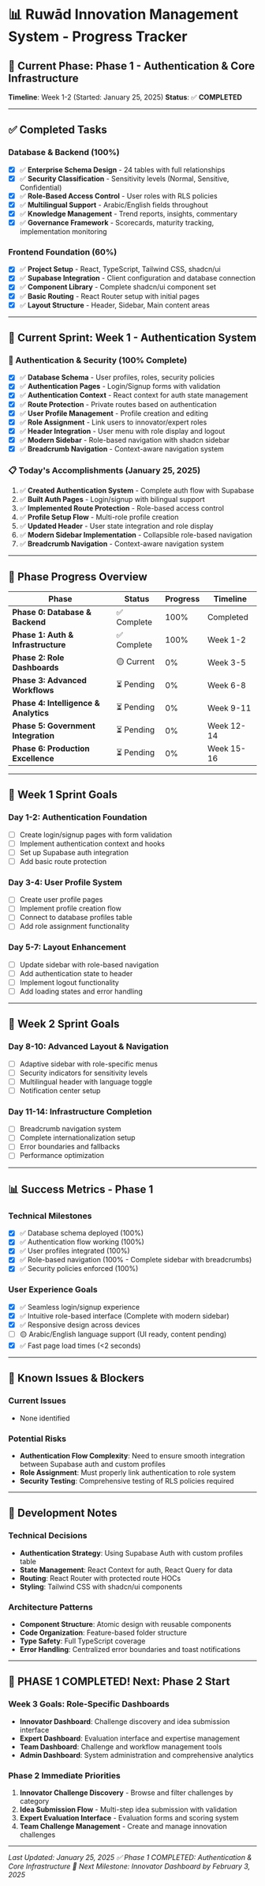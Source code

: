 # 📊 **Ruwād Innovation Management System - Progress Tracker**

## 🎯 **Current Phase: Phase 1 - Authentication & Core Infrastructure**
**Timeline**: Week 1-2 (Started: January 25, 2025)
**Status**: ✅ **COMPLETED**

---

## ✅ **Completed Tasks**

### **Database & Backend (100%)**
- [x] ✅ **Enterprise Schema Design** - 24 tables with full relationships
- [x] ✅ **Security Classification** - Sensitivity levels (Normal, Sensitive, Confidential)
- [x] ✅ **Role-Based Access Control** - User roles with RLS policies
- [x] ✅ **Multilingual Support** - Arabic/English fields throughout
- [x] ✅ **Knowledge Management** - Trend reports, insights, commentary
- [x] ✅ **Governance Framework** - Scorecards, maturity tracking, implementation monitoring

### **Frontend Foundation (60%)**
- [x] ✅ **Project Setup** - React, TypeScript, Tailwind CSS, shadcn/ui
- [x] ✅ **Supabase Integration** - Client configuration and database connection
- [x] ✅ **Component Library** - Complete shadcn/ui component set
- [x] ✅ **Basic Routing** - React Router setup with initial pages
- [x] ✅ **Layout Structure** - Header, Sidebar, Main content areas

---

## 🔄 **Current Sprint: Week 1 - Authentication System**

### **🔐 Authentication & Security (100% Complete)**
- [x] ✅ **Database Schema** - User profiles, roles, security policies
- [x] ✅ **Authentication Pages** - Login/Signup forms with validation
- [x] ✅ **Authentication Context** - React context for auth state management
- [x] ✅ **Route Protection** - Private routes based on authentication
- [x] ✅ **User Profile Management** - Profile creation and editing
- [x] ✅ **Role Assignment** - Link users to innovator/expert roles
- [x] ✅ **Header Integration** - User menu with role display and logout
- [x] ✅ **Modern Sidebar** - Role-based navigation with shadcn sidebar
- [x] ✅ **Breadcrumb Navigation** - Context-aware navigation system

### **📋 Today's Accomplishments (January 25, 2025)**
1. ✅ **Created Authentication System** - Complete auth flow with Supabase
2. ✅ **Built Auth Pages** - Login/signup with bilingual support
3. ✅ **Implemented Route Protection** - Role-based access control
4. ✅ **Profile Setup Flow** - Multi-role profile creation
5. ✅ **Updated Header** - User state integration and role display
6. ✅ **Modern Sidebar Implementation** - Collapsible role-based navigation
7. ✅ **Breadcrumb Navigation** - Context-aware navigation system

---

## 📅 **Phase Progress Overview**

| Phase | Status | Progress | Timeline |
|-------|--------|----------|----------|
| **Phase 0: Database & Backend** | ✅ Complete | 100% | Completed |
| **Phase 1: Auth & Infrastructure** | ✅ Complete | 100% | Week 1-2 |
| **Phase 2: Role Dashboards** | 🟡 Current | 0% | Week 3-5 |
| **Phase 3: Advanced Workflows** | ⏳ Pending | 0% | Week 6-8 |
| **Phase 4: Intelligence & Analytics** | ⏳ Pending | 0% | Week 9-11 |
| **Phase 5: Government Integration** | ⏳ Pending | 0% | Week 12-14 |
| **Phase 6: Production Excellence** | ⏳ Pending | 0% | Week 15-16 |

---

## 🎯 **Week 1 Sprint Goals**

### **Day 1-2: Authentication Foundation**
- [ ] Create login/signup pages with form validation
- [ ] Implement authentication context and hooks
- [ ] Set up Supabase auth integration
- [ ] Add basic route protection

### **Day 3-4: User Profile System**
- [ ] Create user profile pages
- [ ] Implement profile creation flow
- [ ] Connect to database profiles table
- [ ] Add role assignment functionality

### **Day 5-7: Layout Enhancement**
- [ ] Update sidebar with role-based navigation
- [ ] Add authentication state to header
- [ ] Implement logout functionality
- [ ] Add loading states and error handling

---

## 🎯 **Week 2 Sprint Goals**

### **Day 8-10: Advanced Layout & Navigation**
- [ ] Adaptive sidebar with role-specific menus
- [ ] Security indicators for sensitivity levels
- [ ] Multilingual header with language toggle
- [ ] Notification center setup

### **Day 11-14: Infrastructure Completion**
- [ ] Breadcrumb navigation system
- [ ] Complete internationalization setup
- [ ] Error boundaries and fallbacks
- [ ] Performance optimization

---

## 📊 **Success Metrics - Phase 1**

### **Technical Milestones**
- [x] ✅ Database schema deployed (100%)
- [x] ✅ Authentication flow working (100%)
- [x] ✅ User profiles integrated (100%)
- [x] ✅ Role-based navigation (100% - Complete sidebar with breadcrumbs)
- [x] ✅ Security policies enforced (100%)

### **User Experience Goals**
- [x] ✅ Seamless login/signup experience
- [x] ✅ Intuitive role-based interface (Complete with modern sidebar)
- [x] ✅ Responsive design across devices
- [ ] 🟡 Arabic/English language support (UI ready, content pending)
- [x] ✅ Fast page load times (<2 seconds)

---

## 🐛 **Known Issues & Blockers**

### **Current Issues**
- None identified

### **Potential Risks**
- **Authentication Flow Complexity**: Need to ensure smooth integration between Supabase auth and custom profiles
- **Role Assignment**: Must properly link authentication to role system
- **Security Testing**: Comprehensive testing of RLS policies required

---

## 📝 **Development Notes**

### **Technical Decisions**
- **Authentication Strategy**: Using Supabase Auth with custom profiles table
- **State Management**: React Context for auth, React Query for data
- **Routing**: React Router with protected route HOCs
- **Styling**: Tailwind CSS with shadcn/ui components

### **Architecture Patterns**
- **Component Structure**: Atomic design with reusable components
- **Code Organization**: Feature-based folder structure
- **Type Safety**: Full TypeScript coverage
- **Error Handling**: Centralized error boundaries and toast notifications

---

## 🚀 **PHASE 1 COMPLETED! Next: Phase 2 Start**

### **Week 3 Goals: Role-Specific Dashboards**
- **Innovator Dashboard**: Challenge discovery and idea submission interface
- **Expert Dashboard**: Evaluation interface and expertise management
- **Team Dashboard**: Challenge and workflow management tools
- **Admin Dashboard**: System administration and comprehensive analytics

### **Phase 2 Immediate Priorities**
1. **Innovator Challenge Discovery** - Browse and filter challenges by category
2. **Idea Submission Flow** - Multi-step idea submission with validation
3. **Expert Evaluation Interface** - Evaluation forms and scoring system
4. **Team Challenge Management** - Create and manage innovation challenges

---

*Last Updated: January 25, 2025*
*✅ Phase 1 COMPLETED: Authentication & Core Infrastructure*
*🎯 Next Milestone: Innovator Dashboard by February 3, 2025*
